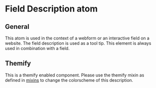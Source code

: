 # Field Description atom
## General

This atom is used in the context of a webform or an interactive field on a website. The field description is used as a tool tip. This element is always used in combination with a field.

## Themify
This is a themify enabled component. Please use the themify mixin as defined in <a href="{{path '../../docs/mixins'}}">mixins</a> to change the colorscheme of this description.
